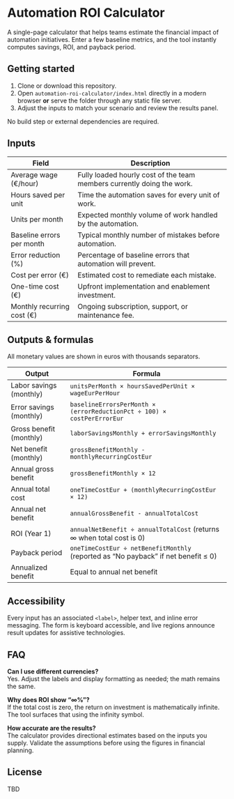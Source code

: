 # Automation ROI Calculator

A single-page calculator that helps teams estimate the financial impact of automation initiatives. Enter a few baseline metrics, and the tool instantly computes savings, ROI, and payback period.

## Getting started

1. Clone or download this repository.
2. Open `automation-roi-calculator/index.html` directly in a modern browser **or** serve the folder through any static file server.
3. Adjust the inputs to match your scenario and review the results panel.

No build step or external dependencies are required.

## Inputs

| Field | Description |
| --- | --- |
| Average wage (€/hour) | Fully loaded hourly cost of the team members currently doing the work. |
| Hours saved per unit | Time the automation saves for every unit of work. |
| Units per month | Expected monthly volume of work handled by the automation. |
| Baseline errors per month | Typical monthly number of mistakes before automation. |
| Error reduction (%) | Percentage of baseline errors that automation will prevent. |
| Cost per error (€) | Estimated cost to remediate each mistake. |
| One-time cost (€) | Upfront implementation and enablement investment. |
| Monthly recurring cost (€) | Ongoing subscription, support, or maintenance fee. |

## Outputs & formulas

All monetary values are shown in euros with thousands separators.

| Output | Formula |
| --- | --- |
| Labor savings (monthly) | `unitsPerMonth × hoursSavedPerUnit × wageEurPerHour` |
| Error savings (monthly) | `baselineErrorsPerMonth × (errorReductionPct ÷ 100) × costPerErrorEur` |
| Gross benefit (monthly) | `laborSavingsMonthly + errorSavingsMonthly` |
| Net benefit (monthly) | `grossBenefitMonthly - monthlyRecurringCostEur` |
| Annual gross benefit | `grossBenefitMonthly × 12` |
| Annual total cost | `oneTimeCostEur + (monthlyRecurringCostEur × 12)` |
| Annual net benefit | `annualGrossBenefit - annualTotalCost` |
| ROI (Year 1) | `annualNetBenefit ÷ annualTotalCost` (returns ∞ when total cost is 0) |
| Payback period | `oneTimeCostEur ÷ netBenefitMonthly` (reported as “No payback” if net benefit ≤ 0) |
| Annualized benefit | Equal to annual net benefit |

## Accessibility

Every input has an associated `<label>`, helper text, and inline error messaging. The form is keyboard accessible, and live regions announce result updates for assistive technologies.

## FAQ

**Can I use different currencies?**  
Yes. Adjust the labels and display formatting as needed; the math remains the same.

**Why does ROI show “∞%”?**  
If the total cost is zero, the return on investment is mathematically infinite. The tool surfaces that using the infinity symbol.

**How accurate are the results?**  
The calculator provides directional estimates based on the inputs you supply. Validate the assumptions before using the figures in financial planning.

## License

TBD